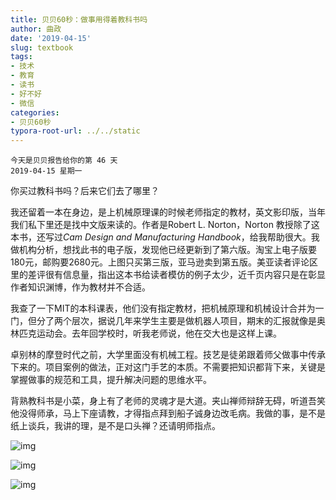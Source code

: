 ```yaml
---
title: 贝贝60秒：做事用得着教科书吗
author: 曲政
date: '2019-04-15'
slug: textbook
tags:
- 技术
- 教育
- 读书
- 好不好
- 微信
categories:
- 贝贝60秒
typora-root-url: ../../static
---
```


```
今天是贝贝报告给你的第 46 天
2019-04-15 星期一
```

你买过教科书吗？后来它们去了哪里？

我还留着一本在身边，是上机械原理课的时候老师指定的教材，英文影印版，当年我们私下里还是找中文版来读的。作者是Robert L. Norton，Norton 教授除了这本书，还写过*Cam Design and Manufacturing Handbook*，给我帮助很大。我做机构分析，想找此书的电子版，发现他已经更新到了第六版。淘宝上电子版要180元，邮购要2680元。上图只买第三版，亚马逊卖到第五版。美亚读者评论区里的差评很有信息量，指出这本书给读者模仿的例子太少，近千页内容只是在彰显作者知识渊博，作为教材并不合适。

我查了一下MIT的本科课表，他们没有指定教材，把机械原理和机械设计合并为一门，但分了两个层次，据说几年来学生主要是做机器人项目，期末的汇报就像是奥林匹克运动会。去年回学校时，听我老师说，他在交大也是这样上课。

卓别林的摩登时代之前，大学里面没有机械工程。技艺是徒弟跟着师父做事中传承下来的。项目案例的做法，正对这门手艺的本质。不需要把知识都背下来，关键是掌握做事的规范和工具，提升解决问题的思维水平。

背熟教科书是小菜，身上有了老师的灵魂才是大道。夹山禅师辩辞无碍，听道吾笑他没得师承，马上下座请教，才得指点拜到船子诚身边改毛病。我做的事，是不是纸上谈兵，我讲的理，是不是口头禅？还请明师指点。

![img](/images/2019-04-15-%E8%B4%9D%E8%B4%9D60%E7%A7%92%EF%BC%9A%E5%81%9A%E4%BA%8B%E7%94%A8%E5%BE%97%E7%9D%80%E6%95%99%E7%A7%91%E4%B9%A6%E5%90%97/640-20200416153153794.jpeg)

![img](/images/2019-04-15-%E8%B4%9D%E8%B4%9D60%E7%A7%92%EF%BC%9A%E5%81%9A%E4%BA%8B%E7%94%A8%E5%BE%97%E7%9D%80%E6%95%99%E7%A7%91%E4%B9%A6%E5%90%97/640-20200416153153846.jpeg)

![img](/images/2019-04-15-%E8%B4%9D%E8%B4%9D60%E7%A7%92%EF%BC%9A%E5%81%9A%E4%BA%8B%E7%94%A8%E5%BE%97%E7%9D%80%E6%95%99%E7%A7%91%E4%B9%A6%E5%90%97/640-20200416153153825.jpeg)


